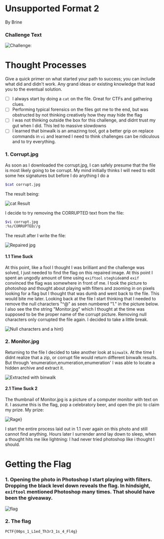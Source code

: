 # Unsupported Format 2

By Brine

### Challenge Text 

![Challenge:](images/chall.PNG)



# Thought Processes

Give a quick primer on what started your path to success; you can include what did and didn't work. Any grand ideas or existing knowledge that lead you to the eventual solution. 

- [ ] I always start by doing a ```cat``` on the file. Great for CTFs and gathering clues.
- [ ] Performing typical forensics on the files got me to the end, but was obstructed by not thinking creatively how they may hide the flag 
- [ ] I was not thinking outside the box for this challenge, and didnt trust my gut when I did. This led to massive slowdowns 
- [ ] I learned that binwalk is an amazinng tool, got a better grip on replace commands in ```vi``` and learned I need to think challenges can be ridiculous and to try everything.

### 1. Corrupt.jpg

As soon as I downloaded the corrupt.jpg, I can safely presume that the file is most likely going to be corrupt. My mind initially thinks I will need to edit some hex signatures but before I do anything I do a 
```bash
$cat corrupt.jpg
```
The result being:
	
![cat Result](images/corrupt.PNG)
	
I decide to try removing the CORRUPTED text from the file:
	
```bash
$vi corrupt.jpg
:%s/CORRUPTED//g
```
	
The result after I write the file:
	
![Repaired jpg](images/win10.png)
	
	

#### 1.1 Time Suck

At this point, like a fool I thought I was brilliant and the challenge was solved, I just needed to find the flag on this repaired image. At this point I spent an ungodly amount of time using ```exiftool``` ```steghide```and ```exif```
convinced the flag was somewhere in front of me. I took the picture to photoshop and thought about playing with filters and zooming in on pixels looking for a flag but I thought that was dumb and went back to the file. This would bite me later.
Looking back at the file I start thinking that I needed to remove the null characters "^@" as seen numbered "1." in the picture below. I also see the the string "Monitor.jpg" which I thought at the time was supposed to be the proper name 
of the corrupt picture. Removing null characters only corrupted the file again. I decided to take a little break.
	
![Null characters and a hint](images/null.png)}
	

### 2. Monitor.jpg

Returning to the file I decided to take another look at ```binwalk```. At the time I didnt realize that a zip, or corrupt file would return different binwalk results. But through 'enumeration,enumeration,enumeration' I was able to locate a hidden archive and extract it.
	
![Extracted with binwalk](images/bin1.png)

#### 2.1 Time Suck 2
The thumbnail of Monitor.jpg is a picture of a computer monitor with text on it. I assume this is the flag, pop a celebratory beer, and open the pic to claim my prize. My prize: 
	
![Rage](images/not.png)}
	
I start the entire process laid out in 1.1 over again on this photo and still cannot find anything. Hours later I surrender annd lay down to sleep, when a thought hits me like lightning: I had never tried photoshop like i thought I should.

# Getting the Flag

### 1. Opening the photo in Photoshop I start playing with filters. Dropping the black level down reveals the flag. In hindsight, ```exiftool``` mentioned Photoshop many times. That should have been the giveaway.

![flag](images/flag.png)


### 2. The flag

`PCTF{00ps_1_L1ed_Th3r3_1s_4_Fl4g}`

